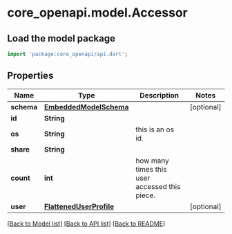 # core_openapi.model.Accessor

## Load the model package
```dart
import 'package:core_openapi/api.dart';
```

## Properties
Name | Type | Description | Notes
------------ | ------------- | ------------- | -------------
**schema** | [**EmbeddedModelSchema**](EmbeddedModelSchema.md) |  | [optional] 
**id** | **String** |  | 
**os** | **String** | this is an os id. | 
**share** | **String** |  | 
**count** | **int** | how many times this user accessed this piece. | 
**user** | [**FlattenedUserProfile**](FlattenedUserProfile.md) |  | [optional] 

[[Back to Model list]](../README.md#documentation-for-models) [[Back to API list]](../README.md#documentation-for-api-endpoints) [[Back to README]](../README.md)



